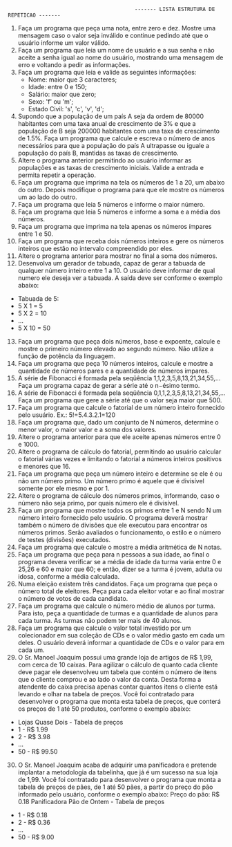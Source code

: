                                              ------- LISTA ESTRUTURA DE REPETICAO -------
1) Faça um programa que peça uma nota, entre zero e dez. Mostre uma mensagem caso o valor seja inválido e continue pedindo até que o usuário informe um valor válido.
2) Faça um programa que leia um nome de usuário e a sua senha e não aceite a senha igual ao nome do usuário, mostrando uma mensagem de erro e voltando a pedir as informações.
3) Faça um programa que leia e valide as seguintes informações:
   -  Nome: maior que 3 caracteres;
   -  Idade: entre 0 e 150;
   -  Salário: maior que zero;
   -  Sexo: 'f' ou 'm';
   -  Estado Civil: 's', 'c', 'v', 'd';
4) Supondo que a população de um país A seja da ordem de 80000 habitantes com uma taxa anual de crescimento de 3% e que a população de B seja 200000 habitantes com uma taxa de crescimento de 1.5%. Faça um programa que calcule e escreva o número de anos necessários para que a população do país A ultrapasse ou iguale a população do país B, mantidas as taxas de crescimento.
5) Altere o programa anterior permitindo ao usuário informar as populações e as taxas de crescimento iniciais. Valide a entrada e permita repetir a operação.
6) Faça um programa que imprima na tela os números de 1 a 20, um abaixo do outro. Depois modifique o programa para que ele mostre os números um ao lado do outro.
7) Faça um programa que leia 5 números e informe o maior número.
8) Faça um programa que leia 5 números e informe a soma e a média dos números.
9) Faça um programa que imprima na tela apenas os números ímpares entre 1 e 50.
10) Faça um programa que receba dois números inteiros e gere os números inteiros que estão no intervalo compreendido por eles.
11) Altere o programa anterior para mostrar no final a soma dos números.
12) Desenvolva um gerador de tabuada, capaz de gerar a tabuada de qualquer número inteiro entre 1 a 10. O usuário deve informar de qual numero ele deseja ver a tabuada. A saída deve ser conforme o exemplo abaixo:
  - Tabuada de 5:
  - 5 X 1 = 5
  - 5 X 2 = 10
  -  ...
  - 5 X 10 = 50
13) Faça um programa que peça dois números, base e expoente, calcule e mostre o primeiro número elevado ao segundo número. Não utilize a função de potência da linguagem.
14) Faça um programa que peça 10 números inteiros, calcule e mostre a quantidade de números pares e a quantidade de números impares.
15) A série de Fibonacci é formada pela seqüência 1,1,2,3,5,8,13,21,34,55,... Faça um programa capaz de gerar a série até o n−ésimo termo.
16) A série de Fibonacci é formada pela seqüência 0,1,1,2,3,5,8,13,21,34,55,... Faça um programa que gere a série até que o valor seja maior que 500.
17) Faça um programa que calcule o fatorial de um número inteiro fornecido pelo usuário. Ex.: 5!=5.4.3.2.1=120
18) Faça um programa que, dado um conjunto de N números, determine o menor valor, o maior valor e a soma dos valores.
19) Altere o programa anterior para que ele aceite apenas números entre 0 e 1000.
20) Altere o programa de cálculo do fatorial, permitindo ao usuário calcular o fatorial várias vezes e limitando o fatorial a números inteiros positivos e menores que 16.
21) Faça um programa que peça um número inteiro e determine se ele é ou não um número primo. Um número primo é aquele que é divisível somente por ele mesmo e por 1.
22) Altere o programa de cálculo dos números primos, informando, caso o número não seja primo, por quais número ele é divisível.
23) Faça um programa que mostre todos os primos entre 1 e N sendo N um número inteiro fornecido pelo usuário. O programa deverá mostrar também o número de divisões que ele executou para encontrar os números primos. Serão avaliados o funcionamento, o estilo e o número de testes (divisões) executados.
24) Faça um programa que calcule o mostre a média aritmética de N notas.
25) Faça um programa que peça para n pessoas a sua idade, ao final o programa devera verificar se a média de idade da turma varia entre 0 e 25,26 e 60 e maior que 60; e então, dizer se a turma é jovem, adulta ou idosa, conforme a média calculada.
26) Numa eleição existem três candidatos. Faça um programa que peça o número total de eleitores. Peça para cada eleitor votar e ao final mostrar o número de votos de cada candidato.
27) Faça um programa que calcule o número médio de alunos por turma. Para isto, peça a quantidade de turmas e a quantidade de alunos para cada turma. As turmas não podem ter mais de 40 alunos.
28) Faça um programa que calcule o valor total investido por um colecionador em sua coleção de CDs e o valor médio gasto em cada um deles. O usuário deverá informar a quantidade de CDs e o valor para em cada um.
29) O Sr. Manoel Joaquim possui uma grande loja de artigos de R$ 1,99, com cerca de 10 caixas. Para agilizar o cálculo de quanto cada cliente deve pagar ele desenvolveu um tabela que contém o número de itens que o cliente comprou e ao lado o valor da conta. Desta forma a atendente do caixa precisa apenas contar quantos itens o cliente está levando e olhar na tabela de preços. Você foi contratado para desenvolver o programa que monta esta tabela de preços, que conterá os preços de 1 até 50 produtos, conforme o exemplo abaixo:
 -  Lojas Quase Dois - Tabela de preços
 -  1 - R$ 1.99
 -  2 - R$ 3.98
 -  ...
 -  50 - R$ 99.50
30) O Sr. Manoel Joaquim acaba de adquirir uma panificadora e pretende implantar a metodologia da tabelinha, que já é um sucesso na sua loja de 1,99. Você foi contratado para desenvolver o programa que monta a tabela de preços de pães, de 1 até 50 pães, a partir do preço do pão informado pelo usuário, conforme o exemplo abaixo:
Preço do pão: R$ 0.18
Panificadora Pão de Ontem - Tabela de preços
 -  1 - R$ 0.18
 -  2 - R$ 0.36
 -  ...
 -  50 - R$ 9.00
